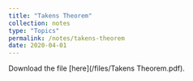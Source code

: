 ```yaml
---
title: "Takens Theorem"
collection: notes
type: "Topics"
permalink: /notes/takens-theorem
date: 2020-04-01
---
```


Download the file [here](/files/Takens Theorem.pdf).
